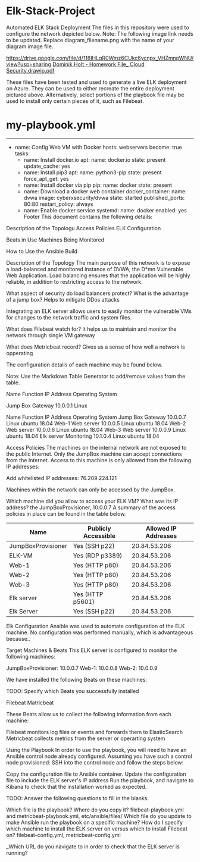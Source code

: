 # Elk-Stack-Project
Automated ELK Stack Deployment
The files in this repository were used to configure the network depicted below.
Note: The following image link needs to be updated. Replace diagram_filename.png with the name of your diagram image file.

https://drive.google.com/file/d/118IHLqR0Wmz6CUkc6ycnpx_VHZmnpWNU/view?usp=sharing
[Dominik Holt - Homework File_ Cloud Security.drawio.pdf](https://github.com/DomH29/Elk-Stack-Project/files/9264700/Dominik.Holt.-.Homework.File_.Cloud.Security.drawio.pdf)


These files have been tested and used to generate a live ELK deployment on Azure. They can be used to either recreate the entire deployment pictured above. Alternatively, select portions of the playbook file may be used to install only certain pieces of it, such as Filebeat.

# my-playbook.yml
---
- name: Config Web VM with Docker
  hosts: webservers
  become: true
  tasks:
  - name: Install docker.io
    apt:
      name: docker.io
      state: present
      update_cache: yes
  - name: Install pip3
    apt:
      name: python3-pip
      state: present
      force_apt_get: yes
  - name: Install docker via pip
    pip:
      name: docker
      state: present
  - name: Download a docker web container
    docker_container:
      name: dvwa
      image: cyberxsecurity/dvwa
      state: started
      published_ports: 80:80
      restart_policy: always
  - name: Enable docker service
    systemd:
      name: docker
      enabled: yes
Footer
This document contains the following details:

Description of the Topologu
Access Policies
ELK Configuration

Beats in Use
Machines Being Monitored


How to Use the Ansible Build


Description of the Topology
The main purpose of this network is to expose a load-balanced and monitored instance of DVWA, the D*mn Vulnerable Web Application.
Load balancing ensures that the application will be highly reliable, in addition to restricting access to the network.

What aspect of security do load balancers protect? What is the advantage of a jump box? Helps to mitigate DDos attacks

Integrating an ELK server allows users to easily monitor the vulnerable VMs for changes to the network traffic and system files.

What does Filebeat watch for? It helps us to maintain and monitor the network through single VM gateway

What does Metricbeat record? Gives us a sense of how well a network is opperating

The configuration details of each machine may be found below.

Note: Use the Markdown Table Generator to add/remove values from the table.



Name
Function
IP Address
Operating System




Jump Box
Gateway
10.0.0.1
Linux

Name	Function	IP Address	Operating System
Jump Box	Gateway	10.0.0.7	Linux ubuntu 18.04
Web-1	Web server	10.0.0.5	Linux ubuntu 18.04
Web-2	Web server	10.0.0.6	Linux ubuntu 18.04
Web-3	Web server	10.0.0.9	Linux ubuntu 18.04
Elk server	Monitoring	10.1.0.4	Linux ubuntu 18.04



Access Policies
The machines on the internal network are not exposed to the public Internet.
Only the JumpBox machine can accept connections from the Internet. Access to this machine is only allowed from the following IP addresses:

Add whitelisted IP addresses: 76.209.224.121

Machines within the network can only be accessed by the JumpBox.

Which machine did you allow to access your ELK VM? What was its IP address? the JumpBoxProvisioner, 10.0.0.7
A summary of the access policies in place can be found in the table below.



| Name               | Publicly Accessible | Allowed IP Addresses |
|--------------------|---------------------|----------------------|
| JumpBoxProvisioner | Yes (SSH p22)       | 20.84.53.206         |
| ELK-VM             | Yes (RDP p3389)     | 20.84.53.206         |
| Web-1              | Yes (HTTP p80)      | 20.84.53.206         |
| Web-2              | Yes (HTTP p80)      | 20.84.53.206         |
| Web-3              | Yes (HTTP p80)      | 20.84.53.206         |
| Elk server         | Yes (HTTP p5601)    | 20.84.53.206         |
| Elk Server         | Yes (SSH p22)       | 20.84.53.206         |














Elk Configuration
Ansible was used to automate configuration of the ELK machine. No configuration was performed manually, which is advantageous because..

Target Machines & Beats
This ELK server is configured to monitor the following machines: 

JumpBoxProvisioner: 10.0.0.7
Web-1: 10.0.0.8
Web-2: 10.0.0.9


We have installed the following Beats on these machines:

TODO: Specify which Beats you successfully installed 

Filebeat
Matricbeat

These Beats allow us to collect the following information from each machine:

Filebeat monitors log files or events and forwards them to ElasticSearch
Metricbeat collects metrics from the server or operarting system

Using the Playbook
In order to use the playbook, you will need to have an Ansible control node already configured. Assuming you have such a control node provisioned:
SSH into the control node and follow the steps below:

Copy the configuration file to Ansible container.
Update the configuration file to include the ELK server's IP address
Run the playbook, and navigate to Kibana to check that the installation worked as expected.

TODO: Answer the following questions to fill in the blanks:

Which file is the playbook? Where do you copy it? filebeat-playbook.yml and metricbeat-playbook.yml, etc/ansible/files/
Which file do you update to make Ansible run the playbook on a specific machine? How do I specify which machine to install the ELK server on versus which to install Filebeat on? filebeat-config.yml, metricbeat-config.yml

_Which URL do you navigate to in order to check that the ELK server is running? 

